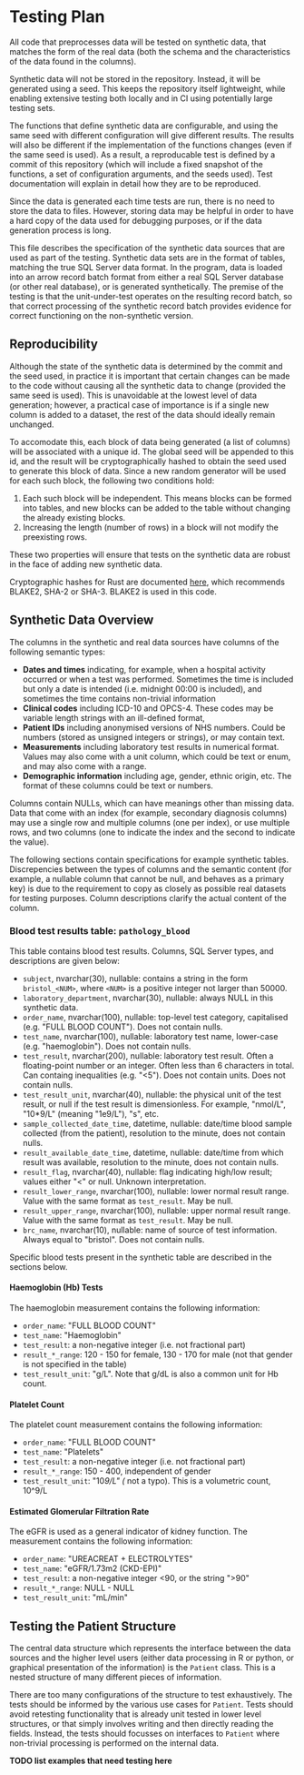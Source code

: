 # Testing Plan

All code that preprocesses data will be tested on synthetic data, that matches the form of the real data (both the schema and the characteristics of the data found in the columns).

Synthetic data will not be stored in the repository. Instead, it will be generated using a seed. This keeps the repository itself lightweight, while enabling extensive testing both locally and in CI using potentially large testing sets. 

The functions that define synthetic data are configurable, and using the same seed with different configuration will give different results. The results will also be different if the implementation of the functions changes (even if the same seed is used). As a result, a reproducable test is defined by a commit of this repository (which will include a fixed snapshot of the functions, a set of configuration arguments, and the seeds used). Test documentation will explain in detail how they are to be reproduced.

Since the data is generated each time tests are run, there is no need to store the data to files. However, storing data may be helpful in order to have a hard copy of the data used for debugging purposes, or if the data generation process is long. 

This file describes the specification of the synthetic data sources that are used as part of the testing. Synthetic data sets are in the format of tables, matching the true SQL Server data format. In the program, data is loaded into an arrow record batch format from either a real SQL Server database (or other real database), or is generated synthetically. The premise of the testing is that the unit-under-test operates on the resulting record batch, so that correct processing of the synthetic record batch provides evidence for correct functioning on the non-synthetic version.

## Reproducibility

Although the state of the synthetic data is determined by the commit and the seed used, in practice it is important that certain changes can be made to the code without causing all the synthetic data to change (provided the same seed is used). This is unavoidable at the lowest level of data generation; however, a practical case of importance is if a single new column is added to a dataset, the rest of the data should ideally remain unchanged.

To accomodate this, each block of data being generated (a list of columns) will be associated with a unique id. The global seed will be appended to this id, and the result will be cryptographically hashed to obtain the seed used to generate this block of data. Since a new random generator will be used for each such block, the following two conditions hold:
1. Each such block will be independent. This means blocks can be formed into tables, and new blocks can be added to the table without changing the already existing blocks.
2. Increasing the length (number of rows) in a block will not modify the preexisting rows.

These two properties will ensure that tests on the synthetic data are robust in the face of adding new synthetic data.

Cryptographic hashes for Rust are documented [here](https://github.com/RustCrypto/hashes#rustcrypto-hashes), which recommends BLAKE2, SHA-2 or SHA-3. BLAKE2 is used in this code.

## Synthetic Data Overview

The columns in the synthetic and real data sources have columns of the following semantic types:
* **Dates and times** indicating, for example, when a hospital activity occurred or when a test was performed. Sometimes the time is included but only a date is intended (i.e. midnight 00:00 is included), and sometimes the time contains non-trivial information
* **Clinical codes** including ICD-10 and OPCS-4. These codes may be variable length strings with an ill-defined format,  
* **Patient IDs** including anonymised versions of NHS numbers. Could be numbers (stored as unsigned integers or strings), or may contain text.
* **Measurements** including laboratory test results in numerical format. Values may also come with a unit column, which could be text or enum, and may also come with a range.
* **Demographic information** including age, gender, ethnic origin, etc. The format of these columns could be text or numbers.

Columns contain NULLs, which can have meanings other than missing data. Data that come with an index (for example, secondary diagnosis columns) may use a single row and multiple columns (one per index), or use multiple rows, and two columns (one to indicate the index and the second to indicate the value). 

The following sections contain specifications for example synthetic tables. Discrepencies between the types of columns and the semantic content (for example, a nullable column that cannot be null, and behaves as a primary key) is due to the requirement to copy as closely as possible real datasets for testing purposes. Column descriptions clarify the actual content of the column.

### Blood test results table: `pathology_blood`

This table contains blood test results. Columns, SQL Server types, and descriptions are given below:

* `subject`, nvarchar(30), nullable: contains a string in the form `bristol_<NUM>`, where `<NUM>` is a positive integer not larger than 50000.
* `laboratory_department`, nvarchar(30), nullable: always NULL in this synthetic data.
* `order_name`, nvarchar(100), nullable: top-level test category, capitalised (e.g. "FULL BLOOD COUNT"). Does not contain nulls.
* `test_name`, nvarchar(100), nullable: laboratory test name, lower-case (e.g. "haemoglobin"). Does not contain nulls.
* `test_result`, nvarchar(200), nullable: laboratory test result. Often a floating-point number or an integer. Often less than 6 characters in total. Can containg inequalities (e.g. "<5"). Does not contain units. Does not contain nulls.
* `test_result_unit`, nvarchar(40), nullable: the physical unit of the test result, or null if the test result is dimensionless. For example, "nmol/L", "10*9/L" (meaning "1e9/L"), "s", etc.
* `sample_collected_date_time`, datetime, nullable: date/time blood sample collected (from the patient), resolution to the minute, does not contain nulls.
* `result_available_date_time`, datetime, nullable: date/time from which result was available, resolution to the minute, does not contain nulls.
* `result_flag`, nvarchar(40), nullable: flag indicating high/low result; values either "<" or null. Unknown interpretation.
* `result_lower_range`, nvarchar(100), nullable: lower normal result range. Value with the same format as `test_result`. May be null.
* `result_upper_range`, nvarchar(100), nullable: upper normal result range. Value with the same format as `test_result`. May be null.
* `brc_name`, nvarchar(10), nullable: name of source of test information. Always equal to "bristol". Does not contain nulls.

Specific blood tests present in the synthetic table are described in the sections below.

#### Haemoglobin (Hb) Tests

The haemoglobin measurement contains the following information:

* `order_name`: "FULL BLOOD COUNT"
* `test_name`: "Haemoglobin"
* `test_result`: a non-negative integer (i.e. not fractional part)
* `result_*_range`: 120 - 150 for female, 130 - 170 for male (not that gender is not specified in the table)
* `test_result_unit`: "g/L". Note that g/dL is also a common unit for Hb count.

#### Platelet Count

The platelet count measurement contains the following information:

* `order_name`: "FULL BLOOD COUNT"
* `test_name`: "Platelets"
* `test_result`: a non-negative integer (i.e. not fractional part)
* `result_*_range`: 150 - 400, independent of gender
* `test_result_unit`: "10*9/L" (* not a typo). This is a volumetric count, 10^9/L

#### Estimated Glomerular Filtration Rate

The eGFR is used as a general indicator of kidney function. The measurement contains the following information:

* `order_name`: "UREACREAT + ELECTROLYTES"
* `test_name`: "eGFR/1.73m2 (CKD-EPI)"
* `test_result`: a non-negative integer <90, or the string ">90"
* `result_*_range`: NULL - NULL
* `test_result_unit`: "mL/min"

## Testing the Patient Structure

The central data structure which represents the interface between the data sources and the higher level users (either data processing in R or python, or graphical presentation of the information) is the `Patient` class. This is a nested structure of many different pieces of information.

There are too many configurations of the structure to test exhaustively. The tests should be informed by the various use cases for `Patient`. Tests should avoid retesting functionality that is already unit tested in lower level structures, or that simply involves writing and then directly reading the fields. Instead, the tests should focusses on interfaces to `Patient` where non-trivial processing is performed on the internal data. 

**TODO list examples that need testing here**
